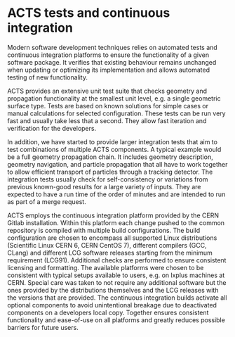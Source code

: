 # ACTS tests and continuous integration

Modern software development techniques relies on automated tests and
continuous integration platforms to ensure the functionality of a given
software package. It verifies that existing behaviour remains unchanged
when updating or optimizing its implementation and allows automated
testing of new functionality.

ACTS provides an extensive unit test suite that checks geometry and
propagation functionality at the smallest unit level, e.g. a single
geometric surface type. Tests are based on known solutions for simple
cases or manual calculations for selected configuration. These tests can
be run very fast and usually take less that a second. They allow fast
iteration and verification for the developers.

In addition, we have started to provide larger integration tests that
aim to test combinations of multiple ACTS components. A typical example
would be a full geometry propagation chain. It includes geometry
description, geometry navigation, and particle propagation that all have
to work together to allow efficient transport of particles through a
tracking detector. The integration tests usually check for
self-consistency or variations from previous known-good results for a
large variety of inputs. They are expected to have a run time of the
order of minutes and are intended to run as part of a merge request.

ACTS employs the continuous integration platform provided by the CERN
Gitlab installation. Within this platform each change pushed to the
common repository is compiled with multiple build configurations.  The
build configuration are chosen to encompass all supported Linux
distributions (Scientific Linux CERN 6, CERN CentOS 7), different
compilers (GCC, CLang) and different LCG software releases starting from
the minimum requirement (LCG91). Additional checks are performed to
ensure consistent licensing and formatting. The available platforms were
chosen to be consistent with typical setups available to users, e.g. on
lxplus machines at CERN. Special care was taken to not require any
additional software but the ones provided by the distributions
themselves and the LCG releases with the versions that are provided. The
continuous integration builds activate all optional components to avoid
unintentional breakage due to deactivated components on a developers
local copy. Together ensures consistent functionality and ease-of-use on
all platforms and greatly reduces possible barriers for future users.
    